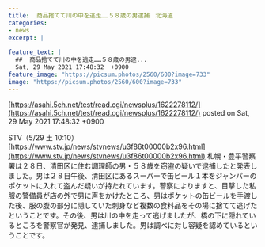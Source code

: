 ```yaml
---
title:  商品捨てて川の中を逃走……５８歳の男逮捕　北海道  
categories:
- news
excerpt: |
  
feature_text: |
  ##  商品捨てて川の中を逃走……５８歳の男逮...
  Sat, 29 May 2021 17:48:32  +0900
feature_image: "https://picsum.photos/2560/600?image=733"
image: "https://picsum.photos/2560/600?image=733"
---
```


[https://asahi.5ch.net/test/read.cgi/newsplus/1622278112/](https://asahi.5ch.net/test/read.cgi/newsplus/1622278112/)
posted on Sat, 29 May 2021 17:48:32  +0900

<!--more-->

STV（5/29 土 10:10） [https://www.stv.jp/news/stvnews/u3f86t00000b2x96.html](https://www.stv.jp/news/stvnews/u3f86t00000b2x96.html) 札幌・豊平警察署は２８日、清田区に住む調理師の男・５８歳を窃盗の疑いで逮捕したと発表しました。男は２８日午後、清田区にあるスーパーで缶ビール１本をジャンパーのポケットに入れて盗んだ疑いが持たれています。警察によりますと、目撃した私服の警備員が店の外で男に声をかけたところ、男はポケットの缶ビールを手渡した後、服の腹の部分に隠していた刺身など複数の食料品をその場に捨てて逃げたということです。その後、男は川の中を走って逃げましたが、橋の下に隠れているところを警察官が発見、逮捕しました。男は調べに対し容疑を認めているということです。
